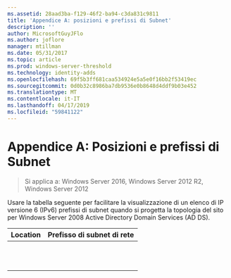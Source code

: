 ```yaml
---
ms.assetid: 28aad3ba-f129-46f2-ba94-c3da831c9811
title: 'Appendice A: posizioni e prefissi di Subnet'
description: ''
author: MicrosoftGuyJFlo
ms.author: joflore
manager: mtillman
ms.date: 05/31/2017
ms.topic: article
ms.prod: windows-server-threshold
ms.technology: identity-adds
ms.openlocfilehash: 69f5b3ff681caa534924e5a5e0f16bb2f53419ec
ms.sourcegitcommit: 0d0b32c8986ba7db9536e0b8648d4ddf9b03e452
ms.translationtype: MT
ms.contentlocale: it-IT
ms.lasthandoff: 04/17/2019
ms.locfileid: "59841122"
---
```

# <a name="appendix-a-locations-and-subnet-prefixes"></a>Appendice A: Posizioni e prefissi di Subnet

>Si applica a: Windows Server 2016, Windows Server 2012 R2, Windows Server 2012

Usare la tabella seguente per facilitare la visualizzazione di un elenco di IP versione 6 (IPv6) prefissi di subnet quando si progetta la topologia del sito per Windows Server 2008 Active Directory Domain Services (AD DS).  
  
|Location|Prefisso di subnet di rete|  
|------------|-------------------------|  
|||  
|||  
|||  
|||  
|||  
|||  
|||  
|||  
|||  
|||  
|||  
  


